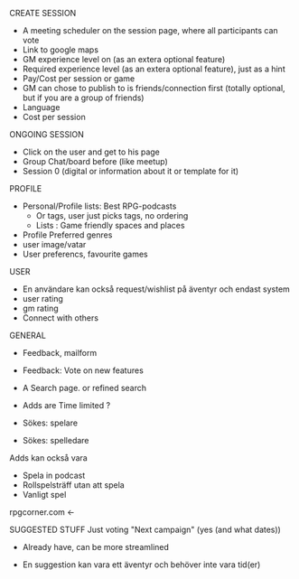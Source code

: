 
 

CREATE SESSION
* A meeting scheduler on the session page, where all participants can vote
* Link to google maps
* GM experience level on (as an extera optional feature)
* Required experience level (as an extera optional feature), just as a hint
* Pay/Cost per session or game
* GM can chose to publish to is friends/connection first (totally optional, but if you are a group of friends)
* Language 
* Cost per session

ONGOING SESSION
* Click on the user and get to his page
* Group Chat/board before (like meetup) 
* Session 0 (digital or information about it or template for it)


PROFILE
* Personal/Profile lists: Best RPG-podcasts
  * Or tags, user just picks tags, no ordering
  * Lists : Game friendly spaces and places
* Profile Preferred genres
* user image/vatar
* User preferencs, favourite games

USER
* En användare kan också request/wishlist på äventyr och endast system
* user rating
* gm rating
* Connect with others

GENERAL
* Feedback, mailform
* Feedback: Vote on new features
* A Search page. or refined search


* Adds are Time limited ?
* Sökes: spelare
* Sökes: spelledare

Adds kan också vara
 * Spela in podcast
 * Rollspelsträff utan att spela
 * Vanligt spel

 rpgcorner.com <- 


SUGGESTED STUFF
  Just voting "Next campaign" (yes (and what dates))
 - Already have, can be more streamlined
* En suggestion kan vara ett äventyr och behöver inte vara tid(er)
